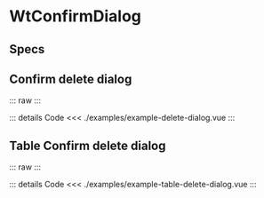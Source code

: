 <script setup>
import Specs from './component-specs.vue';
import ExampleTableDeleteDialog from './examples/example-table-delete-dialog.vue';
import ExampleDeleteDialog from './examples/example-delete-dialog.vue';
</script>

# WtConfirmDialog

## Specs

<Specs />

## Confirm delete dialog

::: raw
<ExampleDeleteDialog />
:::

::: details Code
<<< ./examples/example-delete-dialog.vue
:::

## Table Confirm delete dialog

::: raw
<ExampleTableDeleteDialog />
:::

::: details Code
<<< ./examples/example-table-delete-dialog.vue
:::
